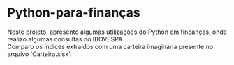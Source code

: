# Python-para-finanças
Neste projeto, apresento algumas utilizações do Python em fincanças, onde realizo algumas consultas no IBOVESPA.<br>
Comparo os índices extraídos com uma carteira imaginária presente no arquivo 'Carteira.xlsx'.
